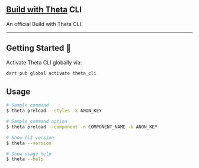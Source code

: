 ## [Build with Theta](https://buildwiththeta.com) CLI

An official Build with Theta CLI.

---

## Getting Started 🚀

Activate Theta CLI globally via:

```sh
dart pub global activate theta_cli
```

## Usage

```sh
# Sample command
$ theta preload --styles -k ANON_KEY

# Sample command option
$ theta preload --component -n COMPONENT_NAME -k ANON_KEY

# Show CLI version
$ theta --version

# Show usage help
$ theta --help
```

